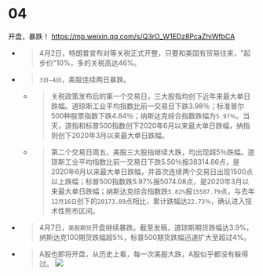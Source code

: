 
# 04

开盘，暴跌！ https://mp.weixin.qq.com/s/Q3rO_W1EDz8PcaZhiWfbCA
- > 4月2日，特朗普宣布对等关税正式开整，只要和美国有贸易往来，"起步价"10%，多的关税高达46%。
- > `3日—4日`，美股连续两日暴跌。
  * > 关税政策发布后的第一个交易日，三大股指均创下近年来最大单日跌幅。道琼斯工业平均指数比前一交易日下跌3.98％；标准普尔500种股票指数下跌4.84％；纳斯达克综合指数跌幅为`5.97％`。当天，道指和标普500指数创下2020年6月以来最大单日跌幅，纳指则创下2020年3月以来最大单日跌幅。
  * > 第二个交易日周五，美股三大股指继续大跌，均出现超5％跌幅。道琼斯工业平均指数比前一交易日下跌5.50％报38314.86点，是2020年6月以来最大单日跌幅，并首次连续两个交易日出现1500点以上跌幅；标普500指数跌5.97%报5074.08点，是2020年3月以来最大单日跌幅；纳斯达克综合指数跌`5.82%`报`15587.79`点，与去年`12月16日`创下的`20173.89`点相比，累计跌幅达`22.73％`，确认进入技术性熊市区间。
- > 4月7日，`美股期货`开盘继续暴跌。截至发稿，道琼斯期货跌幅达3.9%，纳斯达克100期货跌幅超5%，标普500期货跌幅迅速扩大至超过4%。 
- > A股也即将开盘，从历史上看，每一次美股大跌，A股似乎都没有躲得过。 ![](https://mmbiz.qpic.cn/mmbiz_png/dQEp22F2bOHxibZuvp6eekxpeos8bh1CnhH5kfibftAdiaJnNQSFOTs3WevqwNZ2xn9Zd1Nju9ibrLC7x9Jm1EicEhg/640)
